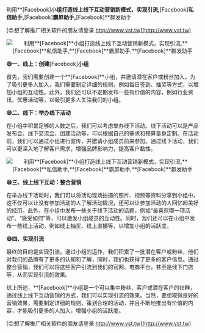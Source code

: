 利用**[Facebook]**小组打造线上线下互动营销新模式，实现引流,**[Facebook]**私信助手,**[Facebook]**霸屏助手,**[Facebook]**群发助手

[😍想了解推广相关软件的朋友请登录 http://www.vst.tw](http://www.vst.tw)

 <center><img src="https://vst.tw/MP4/tuiguang/png/6.png" alt="利用**[Facebook]**小组打造线上线下互动营销新模式，实现引流,**[Facebook]**私信助手,**[Facebook]**霸屏助手,**[Facebook]**群发助手"></center>

**😄一、线上：创建**[Facebook]**小组**

首先，我们需要创建一个**[Facebook]**小组，并邀请潜在客户或粉丝加入。为了吸引更多人加入，我们需要制定详细的规则，例如每日签到、抽奖等方式，以增加小组的互动性。此外，我们还可以不定期发布一些有价值的内容，例如行业资讯、优惠活动等，以吸引更多人关注我们的小组。

**😄二、线下：举办线下活动**

在小组中积累足够的人数之后，我们可以考虑举办线下活动。线下活动可以是产品发布会、线下交流会、团建活动等，可以根据自己的需求和预算量身定制。在活动前，我们可以通过小组进行宣传，并邀请小组成员前来参加。通过线下活动，我们可以更深入地了解客户需求，增强品牌影响力，提高客户黏性。

 <center><img src="https://vst.tw/MP4/tuiguang/png/8.png" alt="利用**[Facebook]**小组打造线上线下互动营销新模式，实现引流,**[Facebook]**私信助手,**[Facebook]**霸屏助手,**[Facebook]**群发助手"></center>

**😄三、线上线下互动：整合营销**

在举办线下活动时，我们可以将活动现场拍摄的照片、视频等资料分享到小组中。这不仅可以让没有参加活动的人了解活动情况，还可以让参加活动的人回忆起美好的经历。此外，在小组中发布一些关于线下活动的话题，例如“最喜欢哪一项活动”、“感受如何”等，可以激发小组成员的互动性。同时，我们还可以在小组中发布一些线上活动，例如线上抽奖、线上直播等，以增加小组的活跃度。

**😄四、实现引流**

最终的目的是实现引流。通过小组的运作，我们积累了一批潜在客户或粉丝，他们对我们的品牌有了更多的认知和了解，同时，我们也获得了更多的客户信息。通过整合营销，我们可以将这些客户引流到我们的官网、电商平台，甚至是线下门店等，从而实现引流的效果。

综上所述，**[Facebook]**小组是一个可以集中粉丝、客户或潜在客户的社群，通过线上线下互动营销的方式，我们可以实现引流的效果。当然，要想取得良好的营销效果，需要制定详细的规则、策划合理的活动，并且不断地推出有价值的内容，才能吸引更多的人加入，增强小组的活跃度。

[😍想了解推广相关软件的朋友请登录 http://www.vst.tw](http://www.vst.tw)



